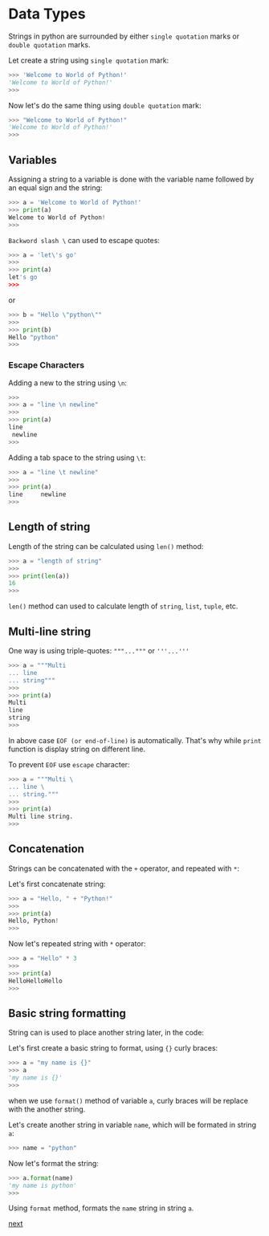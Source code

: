 # Data Types

Strings in python are surrounded by either `single quotation` marks or `double quotation` marks.

Let create a string using `single quotation` mark:

```py
>>> 'Welcome to World of Python!'
'Welcome to World of Python!'
>>> 
```

Now let's do the same thing using `double quotation` mark:

```py
>>> "Welcome to World of Python!"
'Welcome to World of Python!'
>>> 
```

## Variables

Assigning a string to a variable is done with the variable name followed by an equal sign and the string:

```py
>>> a = 'Welcome to World of Python!'
>>> print(a)
Welcome to World of Python!
>>> 
```

`Backword slash \` can used to escape quotes:

```py
>>> a = 'let\'s go'
>>> 
>>> print(a)
let's go
>>> 
```

or

```py
>>> b = "Hello \"python\""
>>> 
>>> print(b)
Hello "python"
>>> 
```

<!--  -->
<!-- Advance -->
<!--  -->
### Escape Characters

Adding a new to the string using `\n`: 

```py
>>> 
>>> a = "line \n newline"
>>> 
>>> print(a)
line 
 newline
>>> 
```

Adding a tab space to the string using `\t`:

```py
>>> a = "line \t newline"
>>> 
>>> print(a)
line 	 newline
>>> 
```

## Length of string

Length of the string can be calculated using `len()` method:

```py
>>> a = "length of string"
>>> 
>>> print(len(a))
16
>>> 
```

`len()` method can used to calculate length of `string`, `list`, `tuple`, etc.


## Multi-line string

One way is using triple-quotes: `"""..."""` or `'''...'''`

```py
>>> a = """Multi
... line 
... string"""
>>>
>>> print(a)
Multi
line 
string
>>> 
```

In above case `EOF (or end-of-line)` is automatically. That's why while `print` function is display string on different line. 

To prevent `EOF` use `escape` character:
 

```py
>>> a = """Multi \
... line \
... string."""
>>> 
>>> print(a)
Multi line string.
>>> 
```


## Concatenation

Strings can be concatenated  with the `+` operator, and repeated with `*`:

Let's first concatenate string:

```py
>>> a = "Hello, " + "Python!"
>>> 
>>> print(a)
Hello, Python!
>>> 
```

Now let's repeated string with `*` operator:

```py
>>> a = "Hello" * 3
>>> 
>>> print(a)
HelloHelloHello
>>> 
```





## Basic string formatting

String can is used to place another string later, in the code:

Let's first create a basic string to format, using `{}` curly braces:

```py
>>> a = "my name is {}"
>>> a
'my name is {}'
>>> 
```

when we use `format()` method of variable `a`, curly braces will be replace with the another string.

Let's create another string in variable `name`, which will be formated in string `a`:

```py
>>> name = "python"
```

Now let's format the string:

```py
>>> a.format(name)
'my name is python'
>>> 
```

Using `format` method, formats the `name` string in string `a`.


[next](103-IndexingWithStrings.md)